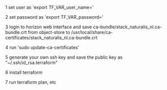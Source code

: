 1 set user as 'export TF_VAR_user_name=<password>'

2 set password as 'export TF_VAR_password=<password>'

3 login to horizon web interface and save ca-bundle/stack_naturalis_nl.ca-bundle.crt from object-store to /usr/local/share/ca-certificates/stack_naturalis_nl.ca-bundle.crt

4 run 'sudo update-ca-certificates'

5 generate your own ssh key and save the public key as "~/.ssh/id_rsa.terraform"

6 install terraform

7 run terraform plan, etc
